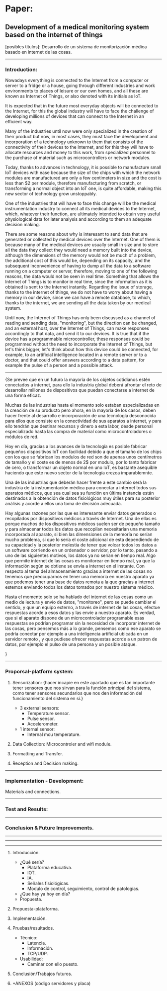# Paper:
## Development of a medical monitoring system based on the internet of things

[posibles títulos]:
Desarrollo de un sistema de monitorización médica basado en internet de las cosas. 

-------
### Introduction:

Nowadays everything is connected to the Internet from a computer or server to a fridge or a house, going through different industries and work environments to places of leisure or our own homes, and all these are known as Internet of Things, or also denoted with its initials as IoT.

It is expected that in the future most everyday objects will be connected to the Internet, for this the global industry will have to face the challenge of developing millions of devices that can connect to the Internet in an efficient way.

Many of the industries until now were only specialized in the creation of their product but now, in most cases, they must face the development and incorporation of a technology unknown to them that consists of the connectivity of their devices to the Internet, and for this they will have to allocate resources and money to this work, from specialized personnel to the purchase of material such as microcontrollers or network modules.

Today, thanks to advances in technology, it is possible to manufacture small IoT devices with ease because the size of the chips with which the network modules are manufactured are only a few centimeters in size and the cost is less than $2 per module, therefore manufacturing from scratch, or transforming a normal object into an IoT one, is quite affordable, making this new sector of technology grow unstoppably.

One of the industries that will have to face this change will be the medical instrumentation industry to connect all its medical devices to the Internet, which, whatever their function, are ultimately intended to obtain very useful physiological data for later analysis and according to them an adequate decision making.

There are some reasons about why is interesant to send data that are generated or collected by medical devices over the Internet. One of them is because many of the medical devices are usually small in size and to store all the data they collect they would need a memory built into the device, although the dimensions of the memory would not be much of a problem, the additional cost of this would be, depending on its capacity, and the subsequent inconvenience of having to dump all the data to a software running on a computer or server, therefore, moving to one of the following reasons, the data would not be seen in real time. Something that allows the Internet of Things is to monitor in real time, since the information as it is obtained is sent to the Internet instantly.
Regarding the issue of storage, thanks to the internet of things, we do not have to worry about having a memory in our device, since we can have a remote database, to which, thanks to the internet, we are sending all the data taken by our medical system.

Until now, the Internet of Things has only been discussed as a channel of reading and sending data, "monitoring", but the direction can be changed, and an external host, over the Internet of Things, can make responses accordingly to that data, and send it to our devices. It is true that if the device has a programmable microcontroller, these responses could be programmed without the need to incorporate the Internet of Things, but let's think bigger, let's think about how this device could be connected, for example, to an artificial intelligence located in a remote server or to a doctor, and that could offer answers according to a data pattern, for example the pulse of a person and a possible attack.

----------

{Se prevee que en un futuro la mayoría de los objetos cotidianos estén conectados a internet, para ello la industria global deberá afrontar el reto de desarrollar millones de dispositivos que puedan conectarse a internet de una forma eficaz. 

Muchas de las industrias hasta el momento solo estaban especializadas en la creación de su producto pero ahora, en la mayoría de los casos,  deben hacer frente al desarrollo e incorporación de una tecnología desconocida para ellos que consiste en la conectividad de sus aparatos a internet, y para ello tendrán que destinar recursos y dinero a esta labor, desde personal especializado hasta las compra de material como microcontroladores o módulos de red.  

Hoy en día, gracias a los avances de la tecnología es posible fabricar pequeños dispositivos IoT con facilidad debido a que el tamaño de los chips con los que se fabrican los modulos de red son de apenas unos centímetros de tamaño y el coste es de menos de 2$ por modulo, por lo tanto fabricar de cero, o transformar un objeto normal en uno IoT, es bastante asequible haciendo que este nuevo sector de la tecnología crezca imparablemnte. 

Una de las industrias que deberán hacer frente a este cambio será la industria de la instrumentación médica para conectar a internet todos sus aparatos médicos, que sea cual sea su función en última instancia están destinados a la obtención de datos fisiológicos muy útiles para su posterior análisis y acorde a ellos una toma de decisión adecuada.

Hay algunas razones por las que es interesante enviar datos generados o recopilados por dispositivos médicos a través de Internet. Una de ellas es porque muchos de los dispositivos médicos suelen ser de pequeño tamaño y para almacenar todos los datos que recopilan necesitarían una memoria incorporada al aparato, si bien las dimensiones de la memoría no serían mucho problema, si que lo sería el coste adicional de esta dependiendo de su capacidad y la posterior molestia de tener que volcar todos los datos a un software corriendo en un ordenador o servidor, por lo tanto, pasando a uno de las siguientes motivos, los datos ya no serían en tiempo real. Algo que permite internet de las cosas es monitorear en tiempo real, ya que la información según se obtiene se envía a internet en el instante. 
Con respecto al tema del almacenamiento gracias a internet de las cosas no tenemos que preocuparnos en tener una memoria en nuestro aparato ya que podemos tener una base de datos remota a la que gracias a internet estemos enviando todos los datos tomados por nuestro sistema médico.

Hasta el momento solo se ha hablado del internet de las cosas como un medio de lectura y envío de datos, "monitoreo", pero se puede cambiar el sentido, y que un equipo externo, a través de internet de las cosas, efectue respuestas acorde a esos datos y las envíe a nuestro aparato. Es verdad, que si el aparato dispone de un microcontrolador programable esas respuestas se podrían programar sin la necesidad de incorporar internet de las cosas, pero pensemos más a lo grande, pensemos como ese aparato se podría conectar por ejemplo a una inteligencia artificial ubicada en un servidor remoto , y que pudiese ofrecer respuestas acorde a un patron de datos, por ejemplo el pulso de una persona y un posible ataque.


}


------- 
### Proporsal-platform system:
 
1. Sensorization: {hacer incapie en este apartado que es tan importante tener sensores que nos sirvan para la función principal del sistema, como tener sensores secundarios que nos den información del funcionamiento del sistema en sí.} 
    - 3 external sensors:
        - Temperature sensor.
        - Pulse sensor.
        - Accelerometer.
    - 1 internal sensor:
        - Internal mcu temperature.
     
2. Data Collection:
    Microcontroler and wifi module.

3. Formatting and Transfer.
4. Reception and Decision making.

-------
### Implementation - Development:
Materials and connections.

-------
### Test and Results:

-------
### Conclusion & Future Improvements.

-------  






-------
-------

1. Introducción.
    - ¿Qué sería?
        - Plataforma educativa.
        - IOT.
        - IA.
        - Señales fisiológicas.
        - Modulo de control, seguimiento, control de patologías.
    - ¿Que hay ya hoy en día?
    - Propuesta.

2. Propuesta-plataforma.
3. Implementación.
4. Pruebas/resultados.
    - Técnico:
        - Latencia.
        - Información.
        - TCP/UDP.
    - Usabilidad:
        - Caminar con ello puesto.

5. Conclusión/Trabajos futuros.
6. +ANEXOS (código servidores y placa)